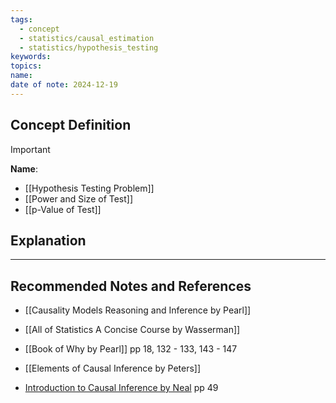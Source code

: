 ```yaml
---
tags:
  - concept
  - statistics/causal_estimation
  - statistics/hypothesis_testing
keywords: 
topics: 
name: 
date of note: 2024-12-19
---
```


## Concept Definition

>[!important]
>**Name**: 



- [[Hypothesis Testing Problem]]
- [[Power and Size of Test]]
- [[p-Value of Test]]


## Explanation





-----------
##  Recommended Notes and References



- [[Causality Models Reasoning and Inference by Pearl]]
- [[All of Statistics A Concise Course by Wasserman]]
- [[Book of Why by Pearl]] pp 18, 132 - 133, 143 - 147
- [[Elements of Causal Inference by Peters]]

- [Introduction to Causal Inference by Neal](https://www.bradyneal.com/causal-inference-course) pp 49